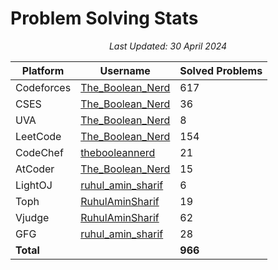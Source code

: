 # Problem Solving Stats

<p align="center"><em>Last Updated: 30 April 2024</em></p>

| Platform   | Username                                                            | Solved Problems |
| ---------- | ------------------------------------------------------------------- | --------------- |
| Codeforces | [The_Boolean_Nerd](https://codeforces.com/profile/The_Boolean_Nerd) | 617             |
| CSES       | [The_Boolean_Nerd](https://cses.fi/user/167936)                     | 36              |
| UVA        | [The_Boolean_Nerd](https://uhunt.onlinejudge.org/id/1625903)        | 8               |
| LeetCode   | [The_Boolean_Nerd](https://leetcode.com/The_Boolean_Nerd/)          | 154             |
| CodeChef   | [thebooleannerd](https://www.codechef.com/users/thebooleannerd)     | 21              |
| AtCoder    | [The_Boolean_Nerd](https://atcoder.jp/users/The_Boolean_Nerd)       | 15              |
| LightOJ    | [ruhul_amin_sharif](https://lightoj.com/user/ruhul_amin_sharif)     | 6               |
| Toph       | [RuhulAminSharif](https://toph.co/u/RuhulAminSharif)                | 19              |
| Vjudge     | [RuhulAminSharif](https://vjudge.net/user/RuhulAminSharif)          | 62              |
| GFG        | [ruhul_amin_sharif](auth.geeksforgeeks.org/user/ruhul_amin_sharif/) | 28              |
| **Total**  |                                                                     | **966**         |

<!-- | SPOJ | [ ]( ) | 0 | -->
<!-- | HackerRank | [ ]( ) | 0 | -->
